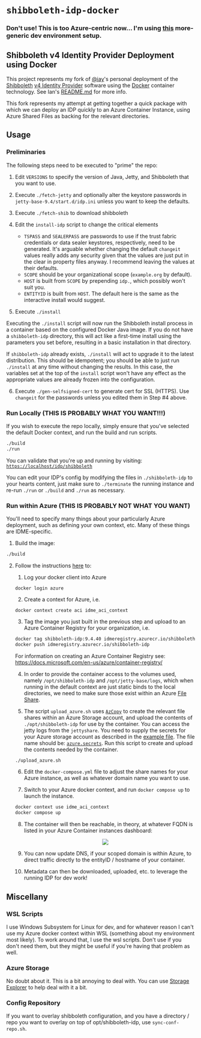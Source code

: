 # `shibboleth-idp-docker`

### Don't use! This is too Azure-centric now... I'm using [this](https://github.com/kellenmurphy/shib-idp-docker-wrapper) more-generic dev environment setup. 

## Shibboleth v4 Identity Provider Deployment using Docker

This project represents my fork of [@iay](https://github.com/iay/shibboleth-idp-docker)'s personal deployment of the [Shibboleth](http://shibboleth.net) [v4 Identity Provider](https://wiki.shibboleth.net/confluence/display/IDP4) software using the [Docker](http://www.docker.com) container technology. See Ian's [README.md](README.iay.md) for more info.

This fork represents my attempt at getting together a quick package with which we can deploy an IDP quickly to an Azure Container Instance, using Azure Shared Files as backing for the relevant directories.

## Usage

### Preliminaries

The following steps need to be executed to "prime" the repo:

1. Edit `VERSIONS` to specify the version of Java, Jetty, and Shibboleth that you want to use.
2. Execute `./fetch-jetty` and optionally alter the keystore passwords in `jetty-base-9.4/start.d/idp.ini` unless you want to keep the defaults.
3. Execute `./fetch-shib` to download shibboleth
4. Edit the `install-idp` script to change the critical elements

   * `TSPASS` and `SEALERPASS` are passwords to use if the trust fabric credentials or data sealer keystores,
   respectively, need to be generated. It's arguable whether changing the default `changeit` values
   really adds any security given that the values are just put in the clear in property files anyway.
   I recommend leaving the values at their defaults.
   * `SCOPE` should be your organizational scope (`example.org` by default).
   * `HOST` is built from `SCOPE` by prepending `idp.`, which possibly won't suit you.
   * `ENTITYID` is built from `HOST`. The default here is the same as the interactive install would suggest.

5. Execute `./install`

  Executing the `./install` script will now run the Shibboleth install process in a container based on the
  configured Docker Java image. If you do not have a `shibboleth-idp` directory, this will act like a first-time
  install using the parameters you set before, resulting in a basic installation in that directory.

  If `shibboleth-idp` already exists, `./install` will act to upgrade it to the latest distribution. This should
  be idempotent; you should be able to just run `./install` at any time without changing the results. In this
  case, the variables set at the top of the `install` script won't have any effect as the appropriate values
  are already frozen into the configuration.

6. Execute `./gen-selfsigned-cert` to generate cert for SSL (HTTPS). Use `changeit` for the passwords unless you edited them in Step #4 above.

### Run Locally (THIS IS PROBABLY WHAT YOU WANT!!!)

If you wish to execute the repo locally, simply ensure that you've selected the default Docker context, and run the build and run scripts.

  ```bash
  ./build
  ./run
  ```

You can validate that you're up and running by visiting: [`https://localhost/idp/shibboleth`](https://localhost/idp/shibboleth)

You can edit your IDP's config by modifying the files in `./shibboleth-idp` to your hearts content, just make sure to `./terminate` the running instance and re-run `./run` or `./build` and `./run` as necessary.

### Run within Azure (THIS IS PROBABLY NOT WHAT YOU WANT)

You'll need to specify many things about your particularly Azure deployment, such as defining your own context, etc. Many of these things are IDME-specific.

1. Build the image:

  ```bash
  ./build
  ```

2. Follow the instructions [here](https://docs.docker.com/cloud/aci-integration/) to:
   
   1. Log your docker client into Azure

    `docker login azure`

   2. Create a context for Azure, i.e.

    `docker context create aci idme_aci_context`

   3. Tag the image you just built in the previous step and upload to an Azure Container Registry for your organization, i.e.

    ```bash
    docker tag shibboleth-idp:9.4.40 idmeregistry.azurecr.io/shibboleth-idp
    docker push idmeregistry.azurecr.io/shibboleth-idp
    ```

    For information on creating an Azure Container Registry see: https://docs.microsoft.com/en-us/azure/container-registry/

    4. In order to provide the container access to the volumes used, namely `/opt/shibboleth-idp` and `/opt/jetty-base/logs`, which when running in the default context are just static binds to the local directories, we need to make sure those exist within an Azure [File Share](https://azure.microsoft.com/en-us/services/storage/files/#overview).

    5. The script `upload_azure.sh` uses [`AzCopy`](https://docs.microsoft.com/en-us/azure/storage/common/storage-use-azcopy-v10) to create the relevant file shares within an Azure Storage account, and upload the contents of `./opt/shibboleth-idp` for use by the container. You can access the jetty logs from the `jettyshare`. You need to supply the secrets for your Azure storage account as described in the [example file](EXAMPLE_azure.secrets). The file name should be: [```azure.secrets```](EXAMPLE_azure.secrets). Run this script to create and upload the contents needed by the container.
   
    ```bash
    ./upload_azure.sh
    ```
    
    6. Edit the `docker-compose.yml` file to adjust the share names for your Azure instance, as well as whatever domain name you want to use.

    7. Switch to your Azure docker context, and run `docker compose up` to launch the instance.

    ```bash
    docker context use idme_aci_context
    docker compose up
    ```

    8. The container will then be reachable, in theory, at whatever FQDN is listed in your Azure Container instances dashboard:

    <p style="text-align: center">
      <img src="https://i.imgur.com/wYX7HqI.png">
    </p>

    9. You can now update DNS, if your scoped domain is within Azure, to direct traffic directly to the entityID / hostname of your container.

    10. Metadata can then be downloaded, uploaded, etc. to leverage the running IDP for dev work!

## Miscellany

### WSL Scripts    

I use Windows Subsystem for Linux for dev, and for whatever reason I can't use my Azure docker context within WSL (something about my environment most likely). To work around that, I use the wsl scripts. Don't use if you don't need them, but they might be useful if you're having that problem as well.

### Azure Storage

No doubt about it. This is a bit annoying to deal with. You can use [Storage Explorer](https://azure.microsoft.com/en-us/features/storage-explorer/#overview) to help deal with it a bit.

### Config Repository

If you want to overlay shibboleth configuration, and you have a directory / repo you want to overlay on top of opt/shibboleth-idp, use `sync-conf-repo.sh`.
